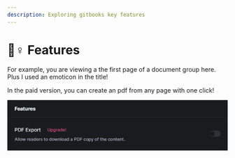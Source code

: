```yaml
---
description: Exploring gitbooks key features
---
```


# 🙇♀ Features

For example, you are viewing a the first page of a document group here. Plus I used an emoticon in the title!

In the paid version, you can create an pdf from any page with one click!

![Upgrade for PDF Export](../../.gitbook/assets/pdf-export.png)
